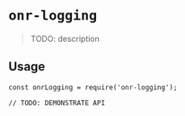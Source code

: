 # `onr-logging`

> TODO: description

## Usage

```
const onrLogging = require('onr-logging');

// TODO: DEMONSTRATE API
```

